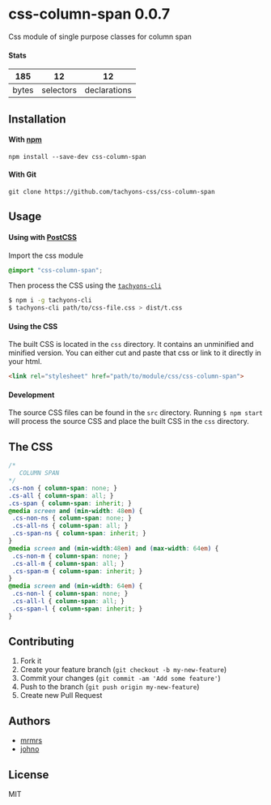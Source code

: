 # css-column-span 0.0.7

Css module of single purpose classes for column span

#### Stats

185 | 12 | 12
---|---|---
bytes | selectors | declarations

## Installation

#### With [npm](https://npmjs.com)

```
npm install --save-dev css-column-span
```

#### With Git

```
git clone https://github.com/tachyons-css/css-column-span
```

## Usage

#### Using with [PostCSS](https://github.com/postcss/postcss)

Import the css module

```css
@import "css-column-span";
```

Then process the CSS using the [`tachyons-cli`](https://github.com/tachyons-css/tachyons-cli)

```sh
$ npm i -g tachyons-cli
$ tachyons-cli path/to/css-file.css > dist/t.css
```

#### Using the CSS

The built CSS is located in the `css` directory. It contains an unminified and minified version.
You can either cut and paste that css or link to it directly in your html.

```html
<link rel="stylesheet" href="path/to/module/css/css-column-span">
```

#### Development

The source CSS files can be found in the `src` directory.
Running `$ npm start` will process the source CSS and place the built CSS in the `css` directory.

## The CSS

```css
/*
   COLUMN SPAN
*/
.cs-non { column-span: none; }
.cs-all { column-span: all; }
.cs-span { column-span: inherit; }
@media screen and (min-width: 48em) {
 .cs-non-ns { column-span: none; }
 .cs-all-ns { column-span: all; }
 .cs-span-ns { column-span: inherit; }
}
@media screen and (min-width:48em) and (max-width: 64em) {
 .cs-non-m { column-span: none; }
 .cs-all-m { column-span: all; }
 .cs-span-m { column-span: inherit; }
}
@media screen and (min-width: 64em) {
 .cs-non-l { column-span: none; }
 .cs-all-l { column-span: all; }
 .cs-span-l { column-span: inherit; }
}
```

## Contributing

1. Fork it
2. Create your feature branch (`git checkout -b my-new-feature`)
3. Commit your changes (`git commit -am 'Add some feature'`)
4. Push to the branch (`git push origin my-new-feature`)
5. Create new Pull Request

## Authors

* [mrmrs](http://mrmrs.io)
* [johno](http://johnotander.com)

## License

MIT

